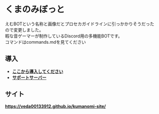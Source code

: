 # くまのみぼっと
えむBOTという名称と画像だとプロセカガイドラインに引っかかりそうだったので変更しました。
<br>
暇な音ゲーマーが制作しているDiscord用の多機能BOTです。
<br>
コマンドはcommands.mdを見てください
## 導入
- **[ここから導入してください
](https://discord.com/oauth2/authorize?client_id=1298829009907355730)**
- **[サポートサーバー](https://discord.gg/Ftz4Tcs8tR)**
## サイト
**https://veda00133912.github.io/kumanomi-site/**

